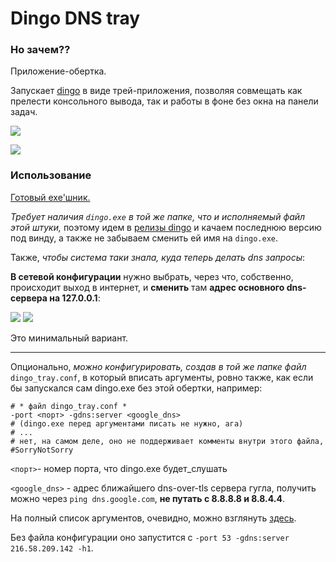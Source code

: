 # Dingo DNS tray

### Но зачем??
Приложение-обертка.

Запускает [dingo](https://github.com/pforemski/dingo) в виде трей-приложения, позволяя совмещать как прелести консольного вывода, так и работы в фоне без окна на панели задач.

![](https://i.imgur.com/sJtDCVC.jpg)

![](https://i.imgur.com/C9S02gw.jpg)

### Использование

[Готовый exe'шник.](https://github.com/MahouShoujoMivutilde/dingo_tray/releases)

_Требует наличия `dingo.exe` в той же папке, что и исполняемый файл этой штуки,_ поэтому идем в [релизы dingo](https://github.com/pforemski/dingo/releases) и качаем последнюю версию под винду, а также не забываем сменить ей имя на `dingo.exe`.

Также, _чтобы система таки знала, куда теперь делать dns запросы_:

**В сетевой конфигурации** нужно выбрать, через что, собственно, происходит выход в интернет, и **сменить** там **адрес основного dns-сервера на 127.0.0.1**:

![](https://i.imgur.com/gCDA6ov.png)
![](https://i.imgur.com/L41MqPA.png)

Это минимальный вариант.

---

Опционально, _можно конфигурировать, создав в той же папке файл_ `dingo_tray.conf`, в который вписать аргументы, ровно также, как если бы запускался сам dingo.exe без этой обертки, например:

```
# * файл dingo_tray.conf *
-port <порт> -gdns:server <google_dns>
# (dingo.exe перед аргументами писать не нужно, ага)
# ...
# нет, на самом деле, оно не поддерживает комменты внутри этого файла, #SorryNotSorry
```

`<порт>`- номер порта, что dingo.exe будет_слушать

`<google_dns>` - адрес ближайшего dns-over-tls сервера гугла, получить можно через `ping dns.google.com`, **не путать с 8.8.8.8 и 8.8.4.4**.

На полный список аргументов, очевидно, можно взглянуть [здесь](https://github.com/pforemski/dingo#tuning-dingo).

Без файла конфигурации оно запустится с `-port 53 -gdns:server 216.58.209.142 -h1`.
